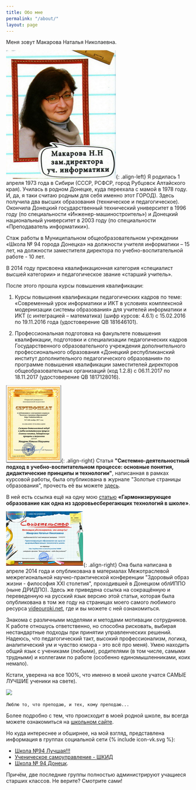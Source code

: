 ```yaml
---
title: Обо мне
permalink: "/about/"
layout: page
---
```


Меня зовут Макарова Наталья Николаевна. 

![my-picture](/assets/pictures/portret.jpg){: .align-left}
Я родилась 1 апреля 1973 года в Сибири (СССР, РСФСР, город Рубцовск Алтайского края). Училась в родном Донецке, куда переехала с мамой в 1978 году. И, да, я таки считаю родным для себя именно этот ГОРОД).  Здесь получила два высших образования (техническое и педагогическое). Окончила  Донецкий государственный технический университет в 1996 году (по специальности «Инженер-машиностроитель»)  и  Донецкий национальный университет в 2003 году (по специальности «Преподаватель информатики»).  

Стаж работы в Муниципальном общеобразовательном учреждении «Школа № 94 города Донецка» на должности учителя информатики – 15 лет, на должности заместителя директора по учебно-воспитательной работе - 10 лет. 

В 2014 году присвоена квалификационная категория «специалист высшей категории» и педагогическое звание «старший учитель».

После этого прошла курсы повышения квалификации:

1.	 Курсы повышения квалификации педагогических кадров по теме: «Современный урок информатики и ИКТ в условиях комплексной модернизации системы образования» для учителей информатики и ИКТ (с интеграцией – математика) (шифр курсов: 4.6.1) с 15.02.2016  по 19.11.2016 года (удостоверение QB 181646101).

2.	 Профессиональная подготовка на факультете повышения квалификации, подготовки и специализации педагогических кадров Государственного образовательного учреждения дополнительного профессионального образования «Донецкий республиканский институт дополнительного педагогического образования» по программе повышения квалификации заместителей директоров общеобразовательных организаций (код 1.2.8)  с 06.11.2017 по 18.11.2017 (удостоверение QB 1817128016).

![my-certificate](/assets/pictures/golden_pages.png){: .align-right}
Статья **"Системно-деятельностный подход в учебно-воспитательном процессе: основные понятия, дидактические принципы и технологии"**, написанная в рамках курсовой работы, была опубликована в журнале "Золотые страницы образования", прочесть её вы можете [здесь](https://docs.google.com/document/d/188SGyuOO7DZHEfgdyyMapMNfZGRug7gjGgWAG1PwPFc/edit). 

В ней есть ссылка ещё на одну мою [статью][harm-edu] **«Гармонизирующее образование как одна из  здоровьесберегающих технологий в школе»**. 

![my-certificate](/assets/pictures/harmonizing_education.png){: .align-right}
Она была написана в апреле 2014 года и опубликована в материалах Межотраслевой межрегиональной научно-практической конференции "Здоровый образ жизни - философия XXI столетия", проходившей в Донецком облИППО (ныне ДРИДПО). Здесь же приведена ссылка на сокращённую и переведенную на русский язык версию этой статьи, которая была опубликована в том же году на страницах моего самого любимого ресурса [videouroki.net][harm-edu], где и вы можете с ней ознакомиться.

Знакома с различными моделями и методами мотивации сотрудников. К работе отношусь ответственно, но способна рисковать, выбирая нестандартные подходы при принятии управленческих решений.  Надеюсь, что педагогический такт, высокий профессионализм, логика, аналитический ум и чувство юмора - это всё про меня).  Умею находить общий язык с учениками (любыми),  родителями (в том числе, самыми трудными) и коллегами по работе (особенно единомышленниками, коих немало). 

Кстати, уверена на все 100%, что именно в моей школе учатся САМЫЕ ЛУЧШИЕ ученики на свете).

![](https://pp.userapi.com/c834201/v834201100/14f7be/9Ut6dZk8KZ8.jpg)

```
Люблю то, что преподаю, и тех, кому преподаю...
```

Более подробно с тем, что происходит в моей родной школе, вы всегда можете ознакомиться на
[школьном сайте](https://kurilovaelenav.wixsite.com/school94/kopiya-administraciya).

Но куда интереснее и обширнее, на мой взгляд, представлена информация в группах социальной сети 
<span class="icon icon--vk">{% include icon-vk.svg %}</span>:
 - [Школа №94 Лучшая!!!](https://vk.com/thebestschool94)
 - [Ученическое самоуправление - ШКИД](https://vk.com/public151313176)
 - [Школа № 94 Донецк](https://vk.com/public154924894).

Причём, две последние группы полностью администрируют учащиеся старших классов. Не верите? Смотрите сами!


[harm-edu]: http://kopilkaurokov.ru/zavuchu/prochee/104009
